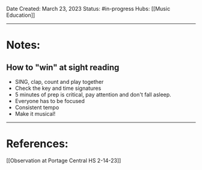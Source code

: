 Date Created: March 23, 2023
Status: #in-progress 
Hubs: [[Music Education]]

--- 
# Notes:
## How to "win" at sight reading
- SING, clap, count and play together
- Check the key and time signatures
- 5 minutes of prep is critical, pay attention and don't fall asleep.
- Everyone has to be focused
- Consistent tempo
- Make it musical!



---
# References:

[[Observation at Portage Central HS 2-14-23]]
